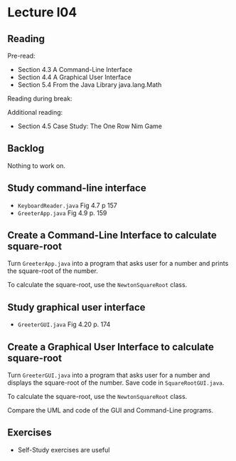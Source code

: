 # Lecture l04

## Reading
Pre-read:
- Section 4.3 A Command-Line Interface
- Section 4.4 A Graphical User Interface
- Section 5.4 From the Java Library java.lang.Math

Reading during break:


Additional reading:
- Section 4.5 Case Study: The One Row Nim Game

## Backlog
Nothing to work on.

## Study command-line interface
- `KeyboardReader.java` Fig 4.7 p 157
- `GreeterApp.java` Fig 4.9 p. 159

## Create a Command-Line Interface to calculate square-root
Turn `GreeterApp.java` into a program that asks user for a number and prints the square-root of the number. 

To calculate the square-root, use the `NewtonSquareRoot` class.

## Study graphical user interface
- `GreeterGUI.java` Fig 4.20 p. 174

## Create a Graphical User Interface to calculate square-root
Turn `GreeterGUI.java` into a program that asks user for a number and displays the square-root of the number. Save code in `SquareRootGUI.java`.

To calculate the square-root, use the `NewtonSquareRoot` class.

Compare the UML and code of the GUI and Command-Line programs.

## Exercises
- Self-Study exercises are useful